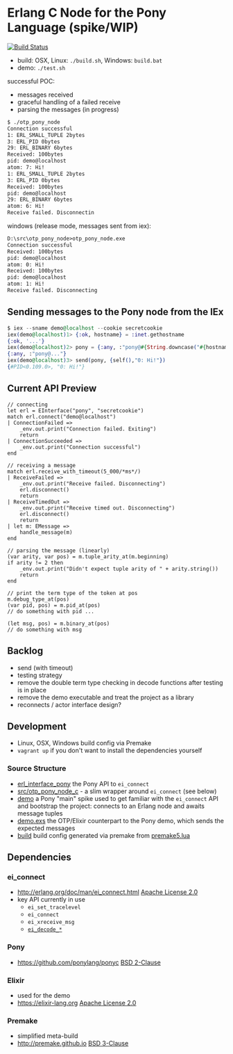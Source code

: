 # Erlang C Node for the Pony Language (spike/WIP)

[![Build Status](https://travis-ci.org/d-led/otp_pony_node.svg?branch=master)](https://travis-ci.org/d-led/otp_pony_node)

- build: OSX, Linux: `./build.sh`, Windows: `build.bat`
- demo: `./test.sh`

successful POC:

- messages received
- graceful handling of a failed receive
- parsing the messages (in progress)

```txt
$ ./otp_pony_node
Connection successful
1: ERL_SMALL_TUPLE 2bytes
3: ERL_PID 0bytes
29: ERL_BINARY 6bytes
Received: 100bytes
pid: demo@localhost
atom: 7: Hi!
1: ERL_SMALL_TUPLE 2bytes
3: ERL_PID 0bytes
Received: 100bytes
pid: demo@localhost
29: ERL_BINARY 6bytes
atom: 6: Hi!
Receive failed. Disconnectin
```

windows (release mode, messages sent from iex):

```txt
D:\src\otp_pony_node>otp_pony_node.exe
Connection successful
Received: 100bytes
pid: demo@localhost
atom: 0: Hi!
Received: 100bytes
pid: demo@localhost
atom: 1: Hi!
Receive failed. Disconnecting
```

## Sending messages to the Pony node from the IEx

```elixir
$ iex --sname demo@localhost --cookie secretcookie
iex(demo@localhost)1> {:ok, hostname} = :inet.gethostname
{:ok, '...'}
iex(demo@localhost)2> pony = {:any, :"pony@#{String.downcase("#{hostname}")}"}
{:any, :"pony@..."}
iex(demo@localhost)3> send(pony, {self(),"0: Hi!"})
{#PID<0.109.0>, "0: Hi!"}
```

## Current API Preview

```pony
// connecting
let erl = EInterface("pony", "secretcookie")
match erl.connect("demo@localhost")
| ConnectionFailed => 
    _env.out.print("Connection failed. Exiting")
    return
| ConnectionSucceeded =>
    _env.out.print("Connection successful")
end

// receiving a message
match erl.receive_with_timeout(5_000/*ms*/)
| ReceiveFailed =>
    _env.out.print("Receive failed. Disconnecting")
    erl.disconnect()
    return
| ReceiveTimedOut =>
    _env.out.print("Receive timed out. Disconnecting")
    erl.disconnect()
    return
| let m: EMessage =>
    handle_message(m)
end

// parsing the message (linearly)
(var arity, var pos) = m.tuple_arity_at(m.beginning)
if arity != 2 then
    _env.out.print("Didn't expect tuple arity of " + arity.string())
    return
end

// print the term type of the token at pos
m.debug_type_at(pos)
(var pid, pos) = m.pid_at(pos)
// do something with pid ...

(let msg, pos) = m.binary_at(pos)
// do something with msg
```

## Backlog

- send (with timeout)
- testing strategy
- remove the double term type checking in decode functions after testing is in place
- remove the demo executable and treat the project as a library
- reconnects / actor interface design?

## Development

- Linux, OSX, Windows build config via Premake
- `vagrant up` if you don't want to install the dependencies yourself

### Source Structure

- [erl_interface_pony](erl_interface_pony) the Pony API to `ei_connect`
- [src/otp_pony_node_c](src/otp_pony_node_c) - a slim wrapper around `ei_connect` (see below)
- [demo](demo) a Pony "main" spike used to get familiar with the `ei_connect` API and bootstrap the project: connects to an Erlang node and awaits message tuples
- [demo.exs](demo.exs) the OTP/Elixir counterpart to the Pony demo, which sends the expected messages
- [build](build) build config generated via premake from [premake5.lua](premake5.lua)

## Dependencies

### ei_connect

- http://erlang.org/doc/man/ei_connect.html [Apache License 2.0](https://www.erlang.org/about)
- key API currently in use
  - `ei_set_tracelevel`
  - `ei_connect`
  - `ei_xreceive_msg`
  - [`ei_decode_*`](http://erlang.org/doc/man/ei.html)

### Pony

- https://github.com/ponylang/ponyc [BSD 2-Clause](https://github.com/ponylang/ponyc/blob/master/LICENSE)

### Elixir

- used for the demo
- https://elixir-lang.org [Apache License 2.0](https://github.com/elixir-lang/elixir/blob/master/LICENSE)

### Premake

- simplified meta-build
- http://premake.github.io [BSD 3-Clause](https://github.com/premake/premake-core/blob/master/LICENSE.txt)

